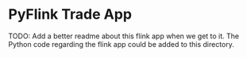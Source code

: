 # PyFlink Trade App

TODO: Add a better readme about this flink app when we get to it.
The Python code regarding the flink app could be added to this directory.